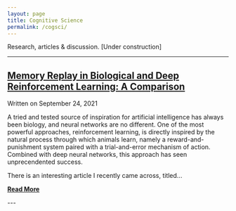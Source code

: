 ```yaml
---
layout: page
title: Cognitive Science
permalink: /cogsci/
---
```

Research, articles & discussion. [Under construction]

---
<html>
<style>
a:link {
  font-family: $helveticaNeue;
  color: $darkerGray;
  font-weight: bold;
}
</style>
    
## <a href="https://osghaffar.github.io/cogsci/RL-and-Memory-Replay/">Memory Replay in Biological and Deep Reinforcement Learning: A Comparison</a>

<div class="date">
    Written on September 24, 2021
</div>

A tried and tested source of inspiration for artificial intelligence has always been biology, and neural networks are no different. One of the most powerful approaches, reinforcement learning, is directly inspired by the natural process through which animals learn, namely a reward-and-punishment system paired with a trial-and-error mechanism of action. Combined with deep neural networks, this approach has seen unprecendented success.

There is an interesting article I recently came across, titled...

<a href="https://osghaffar.github.io/cogsci/RL-and-Memory-Replay/" class="read-more">Read More</a>
</html>
---
